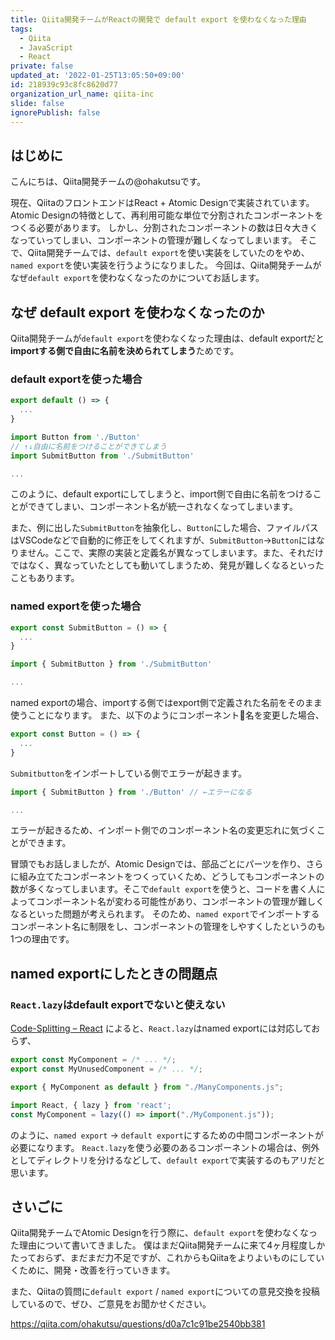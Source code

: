 ```yaml
---
title: Qiita開発チームがReactの開発で default export を使わなくなった理由
tags:
  - Qiita
  - JavaScript
  - React
private: false
updated_at: '2022-01-25T13:05:50+09:00'
id: 218939c93c8fc8620d77
organization_url_name: qiita-inc
slide: false
ignorePublish: false
---
```

## はじめに
こんにちは、Qiita開発チームの@ohakutsuです。

現在、QiitaのフロントエンドはReact + Atomic Designで実装されています。
Atomic Designの特徴として、再利用可能な単位で分割されたコンポーネントをつくる必要があります。
しかし、分割されたコンポーネントの数は日々大きくなっていってしまい、コンポーネントの管理が難しくなってしまいます。
そこで、Qiita開発チームでは、`default export`を使い実装をしていたのをやめ、`named export`を使い実装を行うようになりました。
今回は、Qiita開発チームがなぜ`default export`を使わなくなったのかについてお話します。

## なぜ default export を使わなくなったのか

Qiita開発チームが`default export`を使わなくなった理由は、default exportだと**importする側で自由に名前を決められてしまう**ためです。

### default exportを使った場合

```jsx:.jsx
export default () => {
  ...
}
```

```jsx:index.jsx
import Button from './Button'
// ↑↓自由に名前をつけることができてしまう
import SubmitButton from './SubmitButton'

...
```

このように、default exportにしてしまうと、import側で自由に名前をつけることができてしまい、コンポーネント名が統一されなくなってしまいます。

また、例に出した`SubmitButton`を抽象化し、`Button`にした場合、ファイルパスはVSCodeなどで自動的に修正をしてくれますが、`SubmitButton`→`Button`にはなりません。ここで、実際の実装と定義名が異なってしまいます。また、それだけではなく、異なっていたとしても動いてしまうため、発見が難しくなるといったこともあります。

### named exportを使った場合

```jsx:SubmitButton.jsx
export const SubmitButton = () => {
  ...
}
```

```jsx:index.jsx
import { SubmitButton } from './SubmitButton'

...
```

named exportの場合、importする側ではexport側で定義された名前をそのまま使うことになります。
また、以下のようにコンポーネント名を変更した場合、

```jsx:Button.jsx
export const Button = () => {
  ...
}
```

`Submitbutton`をインポートしている側でエラーが起きます。

```jsx:index.jsx
import { SubmitButton } from './Button' // ←エラーになる

...
```

エラーが起きるため、インポート側でのコンポーネント名の変更忘れに気づくことができます。

冒頭でもお話しましたが、Atomic Designでは、部品ごとにパーツを作り、さらに組み立てたコンポーネントをつくっていくため、どうしてもコンポーネントの数が多くなってしまいます。そこで`default export`を使うと、コードを書く人によってコンポーネント名が変わる可能性があり、コンポーネントの管理が難しくなるといった問題が考えられます。
そのため、`named export`でインポートするコンポーネント名に制限をし、コンポーネントの管理をしやすくしたというのも1つの理由です。

## named exportにしたときの問題点
### `React.lazy`はdefault exportでないと使えない

[Code-Splitting – React](https://reactjs.org/docs/code-splitting.html) によると、`React.lazy`はnamed exportには対応しておらず、

```js:ManyComponents.js
export const MyComponent = /* ... */;
export const MyUnusedComponent = /* ... */;
```
```js:MyComponent.js
export { MyComponent as default } from "./ManyComponents.js";
```
```js:MyApp.js
import React, { lazy } from 'react';
const MyComponent = lazy(() => import("./MyComponent.js"));
```

のように、`named export` -> `default export`にするための中間コンポーネントが必要になります。
`React.lazy`を使う必要のあるコンポーネントの場合は、例外としてディレクトリを分けるなどして、`default export`で実装するのもアリだと思います。

## さいごに

Qiita開発チームでAtomic Designを行う際に、`default export`を使わなくなった理由について書いてきました。
僕はまだQiita開発チームに来て4ヶ月程度しかたっておらず、まだまだ力不足ですが、これからもQiitaをよりよいものにしていくために、開発・改善を行っていきます。

また、Qiitaの質問に`default export` / `named export`についての意見交換を投稿しているので、ぜひ、ご意見をお聞かせください。

https://qiita.com/ohakutsu/questions/d0a7c1c91be2540bb381
